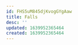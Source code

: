 ```yaml
---
id: FHS5uM845djKvogGYgAaw
title: Falls
desc: ''
updated: 1639952365464
created: 1639952365464
---
```


